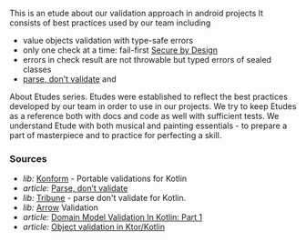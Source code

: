 This is an etude about our validation approach in android projects
It consists of best practices used by our team including
* value objects validation with type-safe errors
* only one check at a time: fail-first [Secure by Design](https://www.manning.com/books/secure-by-design)
* errors in check result are not throwable but typed errors of sealed classes
* [parse, don't validate](https://lexi-lambda.github.io/blog/2019/11/05/parse-don-t-validate/) and

About Etudes series. Etudes were established to reflect the best practices developed by our team in order to use in our projects.
We try to keep Etudes as a reference both with docs and code as well with sufficient tests.
We understand Etude with both musical and painting essentials - to prepare a part of masterpiece and to practice for perfecting a skill.


### Sources
* *lib:* [Konform](https://github.com/konform-kt/konform) - Portable validations for Kotlin
* *article:* [Parse, don’t validate](https://lexi-lambda.github.io/blog/2019/11/05/parse-don-t-validate/)
* *lib:* [Tribune](https://github.com/sksamuel/tribune/tree/master) - parse don't validate for Kotlin.
* *lib:* [Arrow](https://arrow-kt.io/learn/typed-errors/validation/) Validation
* *article:* [Domain Model Validation In Kotlin: Part 1](https://tibtof.medium.com/domain-model-validation-in-kotlin-part-1-21fa44c60ef3)
* *article:* [Object validation in Ktor/Kotlin](https://medium.com/nerd-for-tech/object-validation-in-kotlin-c7e02b5dabc)